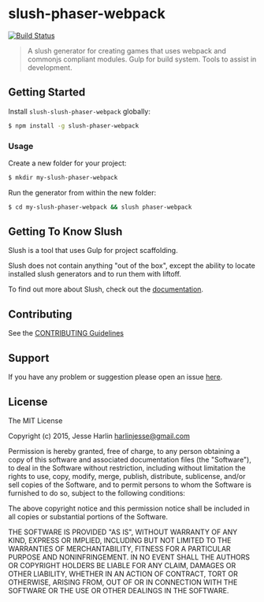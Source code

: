 # slush-phaser-webpack 

[![Build Status](https://secure.travis-ci.org/the-simian/slush-phaser-webpack.png?branch=master)](https://travis-ci.org/the-simian/slush-slush-phaser-webpack) 

> A slush generator for creating games that uses webpack and commonjs compliant modules. Gulp for build system. Tools to assist in development.


## Getting Started

Install `slush-slush-phaser-webpack` globally:

```bash
$ npm install -g slush-phaser-webpack
```

### Usage

Create a new folder for your project:

```bash
$ mkdir my-slush-phaser-webpack
```

Run the generator from within the new folder:

```bash
$ cd my-slush-phaser-webpack && slush phaser-webpack
```

## Getting To Know Slush

Slush is a tool that uses Gulp for project scaffolding.

Slush does not contain anything "out of the box", except the ability to locate installed slush generators and to run them with liftoff.

To find out more about Slush, check out the [documentation](https://github.com/slushjs/slush).

## Contributing

See the [CONTRIBUTING Guidelines](https://github.com/the-simian/slush-phaser-webpack/blob/master/CONTRIBUTING.md)

## Support
If you have any problem or suggestion please open an issue [here](https://github.com/the-simian/slush-phaser-webpack/issues).

## License 

The MIT License

Copyright (c) 2015, Jesse Harlin <harlinjesse@gmail.com>

Permission is hereby granted, free of charge, to any person
obtaining a copy of this software and associated documentation
files (the "Software"), to deal in the Software without
restriction, including without limitation the rights to use,
copy, modify, merge, publish, distribute, sublicense, and/or sell
copies of the Software, and to permit persons to whom the
Software is furnished to do so, subject to the following
conditions:

The above copyright notice and this permission notice shall be
included in all copies or substantial portions of the Software.

THE SOFTWARE IS PROVIDED "AS IS", WITHOUT WARRANTY OF ANY KIND,
EXPRESS OR IMPLIED, INCLUDING BUT NOT LIMITED TO THE WARRANTIES
OF MERCHANTABILITY, FITNESS FOR A PARTICULAR PURPOSE AND
NONINFRINGEMENT. IN NO EVENT SHALL THE AUTHORS OR COPYRIGHT
HOLDERS BE LIABLE FOR ANY CLAIM, DAMAGES OR OTHER LIABILITY,
WHETHER IN AN ACTION OF CONTRACT, TORT OR OTHERWISE, ARISING
FROM, OUT OF OR IN CONNECTION WITH THE SOFTWARE OR THE USE OR
OTHER DEALINGS IN THE SOFTWARE.

